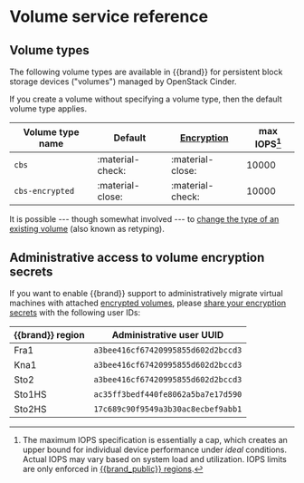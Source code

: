 # Volume service reference

## Volume types

The following volume types are available in {{brand}} for persistent block storage devices ("volumes") managed by OpenStack Cinder.

If you create a volume without specifying a volume type, then the default volume type applies.


| Volume type name               | Default          | [Encryption](../../howto/openstack/cinder/encrypted-volumes.md) | max IOPS[^iops] |
| ------------------------------ | -----            | -----                                                           | -----           |
| `cbs`                          | :material-check: | :material-close:                                                | 10000           |
| `cbs-encrypted`                | :material-close: | :material-check:                                                | 10000           |

[^iops]: The maximum IOPS specification is essentially a cap, which creates an upper bound for individual device performance under *ideal* conditions. Actual IOPS may vary based on system load and utilization. IOPS limits are only enforced in [{{brand_public}} regions](../features/public.md).

It is possible --- though somewhat involved --- to [change the type of an existing volume](../../howto/openstack/cinder/retype-volumes.md) (also known as retyping).

## Administrative access to volume encryption secrets

If you want to enable {{brand}} support to administratively migrate virtual machines with attached [encrypted volumes](../../howto/openstack/cinder/encrypted-volumes.md), please [share your encryption secrets](../../howto/openstack/barbican/share-secret.md) with the following user IDs:

| {{brand}} region | Administrative user UUID           |
| ---------------- | ---------------------------------  |
| Fra1             | `a3bee416cf67420995855d602d2bccd3` |
| Kna1             | `a3bee416cf67420995855d602d2bccd3` |
| Sto2             | `a3bee416cf67420995855d602d2bccd3` |
| Sto1HS           | `ac35ff3bedf440fe8062a5ba7e17d590` |
| Sto2HS           | `17c689c90f9549a3b30ac8ecbef9abb1` |
